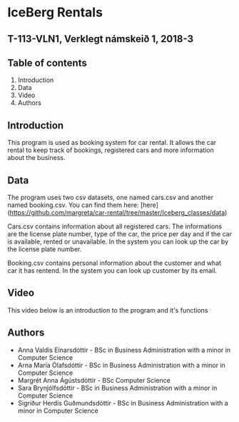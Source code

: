 # **IceBerg Rentals**
## **T-113-VLN1, Verklegt námskeið 1, 2018-3**

## **Table of contents**
1. Introduction
2. Data
3. Video
4. Authors


## **Introduction**
This program is used as booking system for car rental. It allows the car rental to keep track of bookings, registered cars and more information about the business.

## **Data**
The program uses two csv datasets, one named cars.csv and another named booking.csv.
You can find them here: [here] (https://github.com/margreta/car-rental/tree/master/Iceberg_classes/data)

Cars.csv contains information about all registered cars. The informations are the license plate number, type of the car, the price per day and if the car is available, rented or unavailable. In the system you can look up the car by the license plate number.

Booking.csv contains personal information about the customer and what car it has rentend. In the system you can look up customer by its email. 

## **Video**
This video below is an introduction to the program and it's functions


## **Authors**
- Anna Valdís Einarsdóttir - BSc in Business Administration with a minor in Computer Science
- Arna María Ólafsdóttir - BSc in Business Administration with a minor in Computer Science
- Margrét Anna Ágústsdóttir - BSc Computer Science
- Sara Brynjólfsdóttir - BSc in Business Administration with a minor in Computer Science
- Sigríður Herdís Guðmundsdóttir - BSc in Business Administration with a minor in Computer Science



